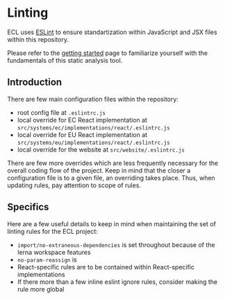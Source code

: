 # Linting

ECL uses [ESLint](https://eslint.org/) to ensure standartization within JavaScript and JSX files within this repository.

Please refer to the [getting started](https://eslint.org/docs/user-guide/getting-started) page to familiarize yourself with the fundamentals of this static analysis tool.

## Introduction

There are few main configuration files within the repository:

- root config file at `.eslintrc.js`
- local override for EC React implementation at `src/systems/ec/implementations/react/.eslintrc.js`
- local override for EU React implementation at `src/systems/eu/implementations/react/.eslintrc.js`
- local override for the website at `src/website/.eslintrc.js`

There are few more overrides which are less frequently necessary for the overall coding flow of the project. Keep in mind that the closer a configuration file is to a given file, an overriding takes place. Thus, when updating rules, pay attention to scope of rules.

## Specifics

Here are a few useful details to keep in mind when maintaining the set of linting rules for the ECL project:

- `import/no-extraneous-dependencies` is set throughout because of the lerna workspace features
- `no-param-reassign` is
- React-specific rules are to be contained within React-specific implementations
- If there more than a few inline eslint ignore rules, consider making the rule more global
